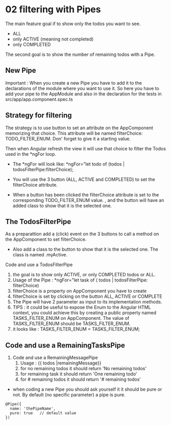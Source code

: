 # 02 filtering with Pipes

The main feature goal if to show only the todos you want to see.

- ALL
- only ACTIVE (meaning not completed)
- only COMPLETED

The second goal is to show the number of remaining todos with a Pipe.

## New Pipe

Important : When you create a new Pipe you have to add it to the declarations of the module where you want to use it. So
here you have to add your pipe to the AppModule and also in the declaration for the tests in
src/app/app.component.spec.ts

## Strategy for filtering

The strategy is to use button to set an attribute on the AppComponent memorizing that choice. This attribute will be
named filterChoice: TODO_FILTER_ENUM. Don' forget to give it a starting value.

Then when Angular refresh the view it will use that choice to filter the Todos used in the *ngFor loop.

- The *ngFor will look like:  *ngFor="let todo of (todos | todosFilterPipe:filterChoice);

- You will use the 3 button (ALL, ACTIVE and COMPLETED) to set the filterChoice attribute.

- When a button has been clicked the filterChoice attribute is set to the corresponding TODO_FILTER_ENUM value. , and
  the button will have an added class to show that it is the selected one.

## The TodosFilterPipe

As a preparattion add a (click) event on the 3 buttons to call a method on the AppComponent to set filterChoice.

- Also add a class to the button to show that it is the selected one. The class is named .myActive.

Code and use a TodosFilterPipe

1. the goal is to show only ACTIVE, or only COMPLETED todos or ALL.
2. Usage of the Pipe : *ngFor="let task of ( todos | todosFilterPipe: filterChoice)
3. filterChoice is a property on AppComponent you have to create
4. filterChoice is set by clicking on the button ALL, ACTIVE or COMPLETE
5. The Pipe will have 2 parameter as input to its implementation methods.
6. TIPS : it could be useful to expose the Enum to the Angular HTML context, you could achieve this by creating a public
   property named TASKS_FILTER_ENUM on AppComponent. The value of TASKS_FILTER_ENUM should be TASKS_FILTER_ENUM.
7. it looks like :   TASKS_FILTER_ENUM = TASKS_FILTER_ENUM;

## Code and use a RemainingTasksPipe

1. Code and use a RemainingMessagePipe
    1. Usage :  {{ todos |remainingMessage}}
    2. for no remaining todos it should return 'No remaining todos'
    3. for remaining task it should return 'One remaining todo'
    4. for # remaining todos it should return '# remaining todos'

- when coding a new Pipe you should ask yourself it it should be pure or not. By default (no specific parameter) a pipe
  is pure.

````
@Pipe({
  name: 'thePipeName',
  pure: true   // default value
})
````

